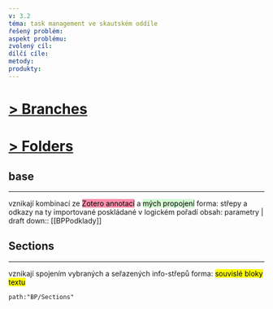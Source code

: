 ```yaml
---
v: 3.2
téma: task management ve skautském oddíle
řešený problém: 
aspekt problému: 
zvolený cíl: 
dílčí cíle: 
metody: 
produkty: 
---
```

# <u>> Branches</u>


# <u>> Folders</u>

## base
---
vznikají kombinací ze <mark style="background: #FF5582A6;">Zotero annotací</mark> a <mark style="background: #BBFABBA6;">mých propojení</mark>
forma: střepy a odkazy na ty importované poskládané v logickém pořadí
obsah: parametry | draft
down:: [[BPPodklady]]
 

## Sections
---
vznikají spojením vybraných a seřazených info-střepů 
forma: <mark class="hltr-blue">souvislé bloky textu</mark>
```query
path:"BP/Sections"
```
